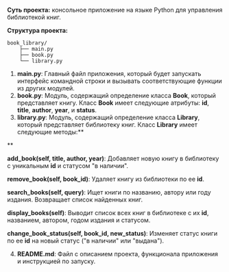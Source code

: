 **Суть проекта:** консольное приложение на языке Python для управления библиотекой книг.

**Структура проекта:**

```
book_library/
    ├── main.py
    ├── book.py
    └── library.py
```

1. **main.py**: Главный файл приложения, который будет запускать интерфейс командной строки и вызывать соответствующие функции из других модулей.
2. **book.py**: Модуль, содержащий определение класса **Book**, который представляет книгу. Класс **Book** имеет следующие атрибуты: **id**, **title**, **author**, **year**, и **status**.
3. **library.py**: Модуль, содержащий определение класса **Library**, который представляет библиотеку книг. Класс **Library** имеет следующие методы:**

**

**add_book(self, title, author, year)**: Добавляет новую книгу в библиотеку с уникальным **id** и статусом "в наличии".

**remove_book(self, book_id)**: Удаляет книгу из библиотеки по ее **id**.

**search_books(self, query)**: Ищет книги по названию, автору или году издания. Возвращает список найденных книг.

**display_books(self)**: Выводит список всех книг в библиотеке с их **id**, названием, автором, годом издания и статусом.

**change_book_status(self, book_id, new_status)**: Изменяет статус книги по ее **id** на новый статус ("в наличии" или "выдана").

4. **README.md**: Файл с описанием проекта, функционала приложения и инструкцией по запуску.
